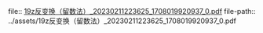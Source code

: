 file:: [19z反变换（留数法）_20230211223625_1708019920937_0.pdf](../assets/19z反变换（留数法）_20230211223625_1708019920937_0.pdf)
file-path:: ../assets/19z反变换（留数法）_20230211223625_1708019920937_0.pdf
